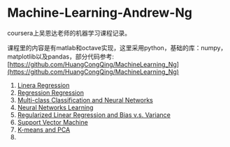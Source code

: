 # Machine-Learning-Andrew-Ng
coursera上吴恩达老师的机器学习课程记录。

课程里的内容是有matlab和octave实现，这里采用python，基础的库：numpy，matplotlib以及pandas，部分代码参考: [https://github.com/HuangCongQing/MachineLearning_Ng](https://github.com/HuangCongQing/MachineLearning_Ng)

1. [Linera Regression](https://github.com/plantree/Machine-Learning-Andrew-Ng/blob/master/chapter1/1%E3%80%81Linear%2BRegression.ipynb) 
2. [Regression Regression](https://github.com/plantree/Machine-Learning-Andrew-Ng/blob/master/chapter2/LogisticRegression.ipynb)
3. [Multi-class Classification and Neural Networks](https://github.com/plantree/Machine-Learning-Andrew-Ng/blob/master/chapter3/Multi-class%20Classification%20and%20Neural%20Networks.ipynb)
4. [Neural Networks Learning](https://github.com/plantree/Machine-Learning-Andrew-Ng/blob/master/chapter4/Neural%20Networks%20Learning.ipynb)
5. [Regularized Linear Regression and Bias v.s. Variance](https://github.com/plantree/Machine-Learning-Andrew-Ng/blob/master/chapter5/Regularized%20Linear%20Regression%20and%20Bias%20v.s.%20Variance.ipynb)
6. [Support Vector Machine](https://github.com/plantree/Machine-Learning-Andrew-Ng/blob/master/chapter6/Support%20Vector%20Machine.ipynb)
7. [K-means and PCA](https://github.com/plantree/Machine-Learning-Andrew-Ng/blob/master/chapter7/K-means%20and%20PCA.ipynb)
8. ​



